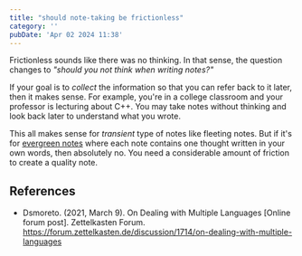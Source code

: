 ```yaml
---
title: "should note-taking be frictionless"
category: ''
pubDate: 'Apr 02 2024 11:38'
---
```


Frictionless sounds like there was no thinking. In that sense, the question changes to _"should you not think when writing notes?"_

If your goal is to _collect_ the information so that you can refer back to it later, then it makes sense. For example, you're in a college classroom and your professor is lecturing about C++. You may take notes without thinking and look back later to understand what you wrote.

This all makes sense for _transient_ type of notes like fleeting notes. But if it's for [evergreen notes](/notes/evergreen_notes) where each note contains one thought written in your own words, then absolutely no. You need a considerable amount of friction to create a quality note.

## References
- Dsmoreto. (2021, March 9). On Dealing with Multiple Languages [Online forum post]. Zettelkasten Forum. https://forum.zettelkasten.de/discussion/1714/on-dealing-with-multiple-languages
